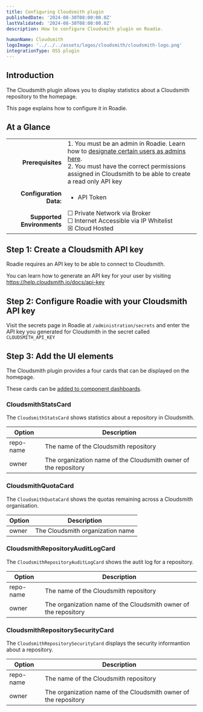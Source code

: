 ```yaml
---
title: Configuring Cloudsmith plugin
publishedDate: '2024-08-30T08:00:00.0Z'
lastValidated: '2024-08-30T08:00:00.0Z'
description: How to configure Cloudsmith plugin on Roadie.

humanName: Cloudsmith
logoImage: '../../../assets/logos/cloudsmith/cloudsmith-logo.png'
integrationType: OSS plugin
---
```


## Introduction

The Cloudsmith plugin allows you to display statistics about a Cloudsmith repository to the homepage.

This page explains how to configure it in Roadie.

## At a Glance

|                            |                                                                                                                                                                                                                                                    |
| -------------------------: | -------------------------------------------------------------------------------------------------------------------------------------------------------------------------------------------------------------------------------------------------- |
|          **Prerequisites** | 1. You must be an admin in Roadie. Learn how to [designate certain users as admins here](/docs/getting-started/assigning-admins/). <br /> 2. You must have the correct permissions assigned in Cloudsmith to be able to create a read only API key |
|    **Configuration Data:** | <ul><li>API Token</li></ul>                                                                                                                                                                                                                        |
| **Supported Environments** | ☐ Private Network via Broker <br /> ☐ Internet Accessible via IP Whitelist <br /> ☒ Cloud Hosted                                                                                                                                                   |

## Step 1: Create a Cloudsmith API key

Roadie requires an API key to be able to connect to Cloudsmith.

You can learn how to generate an API key for your user by visiting https://help.cloudsmith.io/docs/api-key

## Step 2: Configure Roadie with your Cloudsmith API key

Visit the secrets page in Roadie at `/administration/secrets` and enter the API key you generated for Cloudsmith in the secret called `CLOUDSMITH_API_KEY`

## Step 3: Add the UI elements

The Cloudsmith plugin provides a four cards that can be displayed on the homepage.

These cards can be [added to component dashboards](/docs/details/updating-the-ui/#updating-dashboards).

### CloudsmithStatsCard

The `CloudsmithStatsCard` shows statistics about a repository in Cloudsmith.

| Option    | Description                                                     |
| --------- | --------------------------------------------------------------- |
| repo-name | The name of the Cloudsmith repository                           |
| owner     | The organization name of the Cloudsmith owner of the repository |

### CloudsmithQuotaCard

The `CloudsmithQuotaCard` shows the quotas remaining across a Cloudsmith organisation.

| Option | Description                      |
| ------ | -------------------------------- |
| owner  | The Cloudsmith organization name |

### CloudsmithRepositoryAuditLogCard

The `CloudsmithRepositoryAuditLogCard` shows the autit log for a repository.

| Option    | Description                                                     |
| --------- | --------------------------------------------------------------- |
| repo-name | The name of the Cloudsmith repository                           |
| owner     | The organization name of the Cloudsmith owner of the repository |

### CloudsmithRepositorySecurityCard

The `CloudsmithRepositorySecurityCard` displays the security informantion about a repository.

| Option    | Description                                                     |
| --------- | --------------------------------------------------------------- |
| repo-name | The name of the Cloudsmith repository                           |
| owner     | The organization name of the Cloudsmith owner of the repository |
